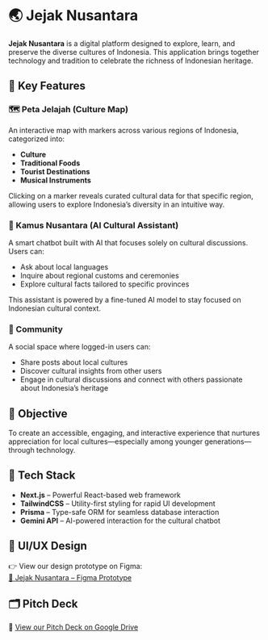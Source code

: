 # 🌏 Jejak Nusantara

**Jejak Nusantara** is a digital platform designed to explore, learn, and preserve the diverse cultures of Indonesia. This application brings together technology and tradition to celebrate the richness of Indonesian heritage.

## 🚀 Key Features

### 🗺️ Peta Jelajah (Culture Map)

An interactive map with markers across various regions of Indonesia, categorized into:

- **Culture**
- **Traditional Foods**
- **Tourist Destinations**
- **Musical Instruments**

Clicking on a marker reveals curated cultural data for that specific region, allowing users to explore Indonesia’s diversity in an intuitive way.

### 🧠 Kamus Nusantara (AI Cultural Assistant)

A smart chatbot built with AI that focuses solely on cultural discussions. Users can:

- Ask about local languages
- Inquire about regional customs and ceremonies
- Explore cultural facts tailored to specific provinces

This assistant is powered by a fine-tuned AI model to stay focused on Indonesian cultural context.

### 🤝 Community

A social space where logged-in users can:

- Share posts about local cultures
- Discover cultural insights from other users
- Engage in cultural discussions and connect with others passionate about Indonesia’s heritage

## 🎯 Objective

To create an accessible, engaging, and interactive experience that nurtures appreciation for local cultures—especially among younger generations—through technology.

## 🧩 Tech Stack

- **Next.js** – Powerful React-based web framework
- **TailwindCSS** – Utility-first styling for rapid UI development
- **Prisma** – Type-safe ORM for seamless database interaction
- **Gemini API** – AI-powered interaction for the cultural chatbot

## 🎨 UI/UX Design

👉 View our design prototype on Figma:  
[🔗 Jejak Nusantara – Figma Prototype](https://www.figma.com/proto/kTJe5LXOuVOtydncCpqzGV/Jejak-Nusantara?page-id=6%3A2&node-id=6-3&p=f&viewport=197%2C259%2C0.03&t=gL9AUW3bFx4fHh55-1&scaling=scale-down&content-scaling=fixed&starting-point-node-id=6%3A3)

## 🗂️ Pitch Deck

📄 [View our Pitch Deck on Google Drive](https://drive.google.com/file/d/1mbNTmw3Bvbs911igqzzWhLV0vdKDJCRP/view?usp=sharing)
